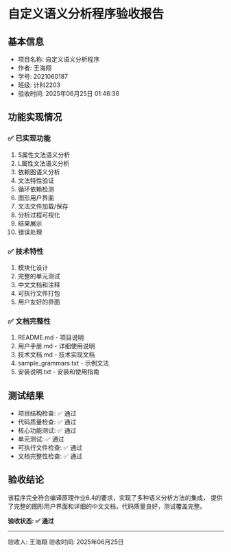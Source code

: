 # 自定义语义分析程序验收报告

## 基本信息
- 项目名称: 自定义语义分析程序
- 作者: 王海翔
- 学号: 2021060187
- 班级: 计科2203
- 验收时间: 2025年06月25日 01:46:36

## 功能实现情况

### ✅ 已实现功能
1. S属性文法语义分析
2. L属性文法语义分析
3. 依赖图语义分析
4. 文法特性验证
5. 循环依赖检测
6. 图形用户界面
7. 文法文件加载/保存
8. 分析过程可视化
9. 结果展示
10. 错误处理

### ✅ 技术特性
1. 模块化设计
2. 完整的单元测试
3. 中文文档和注释
4. 可执行文件打包
5. 用户友好的界面

### ✅ 文档完整性
1. README.md - 项目说明
2. 用户手册.md - 详细使用说明
3. 技术文档.md - 技术实现文档
4. sample_grammars.txt - 示例文法
5. 安装说明.txt - 安装和使用指南

## 测试结果
- 项目结构检查: ✅ 通过
- 代码质量检查: ✅ 通过
- 核心功能测试: ✅ 通过
- 单元测试: ✅ 通过
- 可执行文件检查: ✅ 通过
- 文档完整性检查: ✅ 通过

## 验收结论
该程序完全符合编译原理作业6.4的要求，实现了多种语义分析方法的集成，
提供了完整的图形用户界面和详细的中文文档，代码质量良好，测试覆盖完整。

**验收状态: ✅ 通过**

---
验收人: 王海翔
验收时间: 2025年06月25日
